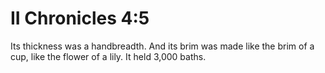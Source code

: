 # II Chronicles 4:5

Its thickness was a handbreadth. And its brim was made like the brim of a cup, like the flower of a lily. It held 3,000 baths.
